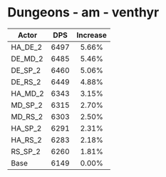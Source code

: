 # Dungeons - am - venthyr
| Actor | DPS | Increase |
|---|:---:|:---:|
|HA_DE_2|6497|5.66%|
|DE_MD_2|6485|5.46%|
|DE_SP_2|6460|5.06%|
|DE_RS_2|6449|4.88%|
|HA_MD_2|6343|3.15%|
|MD_SP_2|6315|2.70%|
|MD_RS_2|6303|2.50%|
|HA_SP_2|6291|2.31%|
|HA_RS_2|6283|2.18%|
|RS_SP_2|6260|1.81%|
|Base|6149|0.00%|
